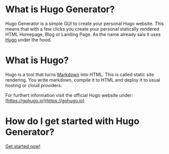 # What is Hugo Generator?

Hugo Generator is a simple GUI to create your personal Hugo website. This means that with a few clicks you create your personal statically rendered HTML Homepage, Blog or Landing Page. As the name already sais it uses [Hugo](https://gohugo.io) under the hood.

# What is Hugo?

Hugo is a tool that turns [Markdown](https://guides.github.com/features/mastering-markdown/) into HTML. This is called static site rendering. You write markdown, compile it to HTML and deploy it to usual hosting or cloud providers.

For furthert information visit the official Hugo website under: [https://gohugo.io](https://gohugo.io)


# How do I get started with Hugo Generator?

[Get started now!](https://generator.hugo-generator.com)


